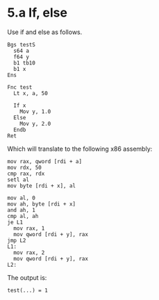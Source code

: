 # 5.a If, else

Use if and else as follows.

```
Bgs testS
  s64 a
  f64 y
  b1 tb10
  b1 x
Ens

Fnc test
  Lt x, a, 50

  If x
    Mov y, 1.0
  Else
    Mov y, 2.0
  Endb
Ret
```

Which will translate to the following x86 assembly:

```
mov rax, qword [rdi + a]
mov rdx, 50
cmp rax, rdx
setl al
mov byte [rdi + x], al

mov al, 0
mov ah, byte [rdi + x]
and ah, 1
cmp al, ah
je L1
  mov rax, 1
  mov qword [rdi + y], rax
jmp L2
L1:
  mov rax, 2
  mov qword [rdi + y], rax
L2:
```

The output is:

```
test(...) = 1
```
